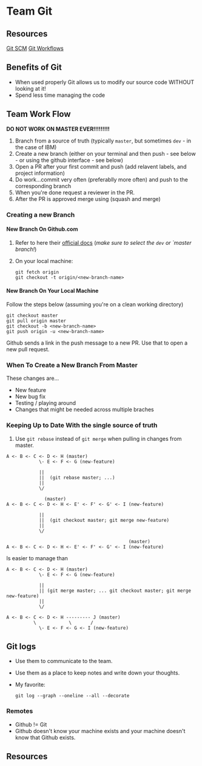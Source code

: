 Team Git
========

Resources
---------

[Git SCM][git-scm]
[Git Workflows][git-scm-workflows]

Benefits of Git
---------------

* When used properly Git allows us to modify our source code WITHOUT looking at
  it! 
* Spend less time managing the code

Team Work Flow
---------

__DO NOT WORK ON MASTER EVER!!!!!!!!!__

1. Branch from a source of truth (typically `master`, but sometimes `dev` - in
   the case of IBM)
1. Create a new branch (either on your terminal and then push - see below - or
   using the github interface - see below)
1. Open a PR after your first commit and push (add relavent labels, and project
   information)
1. Do work...commit very often (preferablly more often) and push to the
   corresponding branch
1. When you're done request a reviewer in the PR.
1. After the PR is approved merge using (squash and merge)

### Creating a new Branch

#### New Branch On Github.com

1. Refer to here their [official docs][github-new-branch] (_make sure to select
   the `dev` or `master branch!_)
1. On your local machine: 

    ```
    git fetch origin
    git checkout -t origin/<new-branch-name>
    ```

#### New Branch On Your Local Machine

Follow the steps below (assuming you're on a clean working directory)

```
git checkout master
git pull origin master
git checkout -b <new-branch-name>
git push origin -u <new-branch-name>
```

Github sends a link in the push message to a new PR. Use that to open a new
pull request.

### When To Create a New Branch From Master

These changes are...

* New feature
* New bug fix
* Testing / playing around
* Changes that might be needed across multiple braches

### Keeping Up to Date With the single source of truth

1. Use `git rebase` instead of `git merge` when pulling in changes from master.

  ```
  A <- B <- C <- D <- H (master)
              \- E <- F <- G (new-feature)

              ||
              ||  (git rebase master; ...)
              ||
              \/

                (master)
  A <- B <- C <- D <- H <- E' <- F' <- G' <- I (new-feature)

              ||
              ||  (git checkout master; git merge new-feature)
              ||
              \/

                                               (master) 
  A <- B <- C <- D <- H <- E' <- F' <- G' <- I (new-feature)
  ```
Is easier to manage than

  ```
  A <- B <- C <- D <- H (master)
              \- E <- F <- G (new-feature)

              ||
              || (git merge master; ... git checkout master; git merge new-feature)
              ||
              \/

  A <- B <- C <- D <- H --------- J (master)
            \            \       /
              \- E <- F <- G <- I (new-feature)
  ```

Git logs
--------

* Use them to communicate to the team.
* Use them as a place to keep notes and write down your thoughts.
* My favorite:

    ```
    git log --graph --oneline --all --decorate
    ```

### Remotes

* Github != Git
* Github doesn't know your machine exists and your machine doesn't know that
  Github exists.


Resources
---------

[cheatsheet]: N/A
[git-scm]: https://git-scm.com/
[git-scm-workflows]: https://git-scm.com/book/en/v2/Git-Branching-Branching-Workflows
[github-new-branch]: https://help.github.com/en/github/collaborating-with-issues-and-pull-requests/creating-and-deleting-branches-within-your-repository

